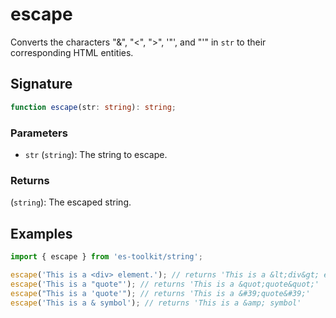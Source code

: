 # escape

Converts the characters "&", "<", ">", '"', and "'" in `str` to their corresponding HTML entities.

## Signature

```typescript
function escape(str: string): string;
```

### Parameters

- `str` (`string`): The string to escape.

### Returns

(`string`): The escaped string.

## Examples

```typescript
import { escape } from 'es-toolkit/string';

escape('This is a <div> element.'); // returns 'This is a &lt;div&gt; element.'
escape('This is a "quote"'); // returns 'This is a &quot;quote&quot;'
escape("This is a 'quote'"); // returns 'This is a &#39;quote&#39;'
escape('This is a & symbol'); // returns 'This is a &amp; symbol'
```
